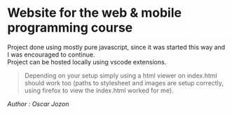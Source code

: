 # Website for the web & mobile programming course
Project done using mostly pure javascript, since it was started this way and I was encouraged to continue.
<br>Project can be hosted locally using vscode extensions.
>Depending on your setup simply using a html viewer on index.html should work too (paths to stylesheet and images are setup correctly, using firefox to view the index.html worked for me).

*Author : Oscar Jozon*
